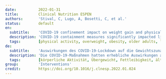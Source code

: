 ```yaml
---
date:          2022-01-31
title:         Clinical Nutrition ESPEN
authors:       'Stival, C, Lugo, A, Bosetti, C, et al.'
status:        default
en:
  subtitle:    'COVID-19 confinement impact on weight gain and physical activity in the older adult population: data from the LOST in Lombardia study'
  description: 'COVID-19 containment measures significantly impacted lifestyle of the general population, including physical activity. Although the older adults are particularly susceptible to the potential consequences of sedentary lifestyle and inactivity, few studies investigated pandemic effects in this segment of the population. We aimed to evaluate COVID-19 pandemic effects on weight gain and physical activity in the Italian older adults, and assess the impact of possible changes in physical activity on mental health wellbeing. In November 2020, a cross-sectional survey was conducted on a representative sample of 4,400 older adults (aged 65 or more) from the Lombardy region, Northern Italy. Changes in body mass index (BMI) and physical activity were assessed, compared to the previous year. Using unconditional multiple logistic models, we estimated the odds ratios (OR) and the corresponding 95% confidence intervals (CI) of a decrease in physical activity during COVID-19 pandemic and we evaluated if decreased physical activity was a determinant of a worsening in psychological wellbeing. Neither weight gain nor increase in obesity prevalence occurred during the pandemic. Mean time spent in physical activity significantly decreased, with 43.8% of participants reporting a decrease of one hour/week or more during COVID-19 pandemic. A decreased physical activity was determinant of a worsening of selected mental health outcomes, such as: sleep quality and quantity, anxiety and depressive symptoms. During the COVID-19 pandemic, while no major changes in BMI were observed, physical activity significantly declined in the older adults. In this population, the lack of physical activity might have contributed to the observed worsening in mental health. During emergency periods, encouraging physical activity might be effective also to preserve psychological wellbeing. '
  tags:        [physical activity, overweight, obesity, older adults, lockdown]
de:
  subtitle:    'Auswirkungen des COVID-19-Lockdown auf die Gewichtszunahme und die körperliche Aktivität bei älteren Erwachsenen: Daten aus der LOST-Studie in der Lombardei'
  description: 'Die COVID-19-Maßnahmen hatten erhebliche Auswirkungen auf den Lebensstil der Allgemeinbevölkerung, einschließlich der körperlichen Aktivität. Obwohl ältere Erwachsene besonders anfällig für die potenziellen Folgen einer sitzenden Lebensweise und Inaktivität sind, haben nur wenige Studien die Auswirkungen der Pandemie in diesem Bevölkerungssegment untersucht. Unser Ziel war es, die Auswirkungen der COVID-19-Pandemie auf die Gewichtszunahme und die körperliche Aktivität bei älteren Erwachsenen in Italien zu untersuchen und die Auswirkungen möglicher Veränderungen der körperlichen Aktivität auf das psychische Wohlbefinden zu bewerten. Im November 2020 wurde eine Querschnittserhebung an einer repräsentativen Stichprobe von 4 400 älteren Erwachsenen (ab 65 Jahren) aus der norditalienischen Region Lombardei durchgeführt. Dabei wurden Veränderungen des Body-Mass-Index (BMI) und der körperlichen Aktivität im Vergleich zum Vorjahr untersucht. Mithilfe unbedingter logistischer Modelle wurden die Odds Ratios (OR) und die entsprechenden 95 %-Konfidenzintervalle (CI) eines Rückgangs der körperlichen Aktivität während der COVID-19-Pandemie geschätzt, und es wurde untersucht, ob die verringerte körperliche Aktivität eine Determinante für eine Verschlechterung des psychischen Wohlbefindens war. Während der Pandemie kam es weder zu einer Gewichtszunahme noch zu einem Anstieg der Fettleibigkeitsprävalenz. Die durchschnittliche Zeit, die mit körperlicher Aktivität verbracht wurde, nahm deutlich ab, wobei 43,8 % der Teilnehmer angaben, dass sie während der COVID-19-Pandemie eine Stunde oder mehr pro Woche weniger Sport trieben. Eine verringerte körperliche Aktivität war ausschlaggebend für eine Verschlechterung ausgewählter psychischer Gesundheitsergebnisse, wie z. B. Schlafqualität und -quantität, Angst und depressive Symptome. Während der COVID-19-Pandemie wurden zwar keine größeren Veränderungen des BMI beobachtet, aber die körperliche Aktivität nahm bei den älteren Erwachsenen deutlich ab. In dieser Bevölkerungsgruppe könnte der Mangel an körperlicher Betätigung zu der beobachteten Verschlechterung der psychischen Gesundheit beigetragen haben. In Notfallsituationen könnte eine Förderung der körperlichen Aktivität auch für die Erhaltung des psychischen Wohlbefindens wirksam sein.' 
  tags:        [körperliche Aktivität, Übergewicht, Fettleibigkeit, ältere Erwachsene, Lockdown]
group:         'Interventions'
credit:        https://doi.org/10.1016/j.clnesp.2022.01.024
---
```

